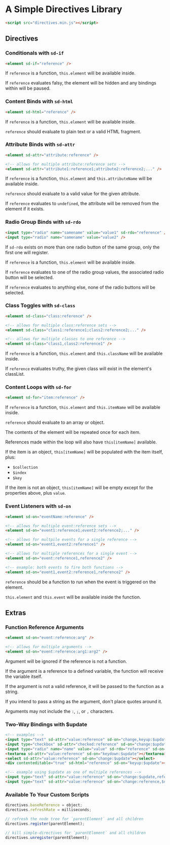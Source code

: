 # A Simple Directives Library

```html
<script src="directives.min.js"></script>
```

## Directives

### Conditionals with `sd-if`

```html
<element sd-if="reference" />
```

If `reference` is a function, `this.element` will be available inside.

If `reference` evaluates falsy, the element will be hidden and any bindings within will be paused.

### Content Binds with `sd-html`

```html
<element sd-html="reference" />
```

If `reference` is a function, `this.element` will be available inside.

`reference` should evaluate to plain text or a valid HTML fragment.

### Attribute Binds with `sd-attr`

```html
<element sd-attr="attribute:reference" />

<!-- allows for multiple attribute:reference sets -->
<element sd-attr="attribute1:reference1;attribute2:reference2;..." />
```

If `reference` is a function, `this.element` and `this.attributeName` will be available inside.

`reference` should evaluate to a valid value for the given attribute.

If `reference` evaluates to `undefined`, the attribute will be removed from the element if it exists.

### Radio Group Binds with `sd-rdo`

```html
<input type="radio" name="samename" value="value1" sd-rdo="reference" />
<input type="radio" name="samename" value="value2" />
```

If `sd-rdo` exists on more than one radio button of the same group, only the first one will register.

If `reference` is a function, `this.element` will be available inside.

If `reference` evaluates to one of the radio group values, the associated radio button will be selected.

If `reference` evaluates to anything else, none of the radio buttons will be selected.

### Class Toggles with `sd-class`

```html
<element sd-class="class:reference" />

<!-- allows for multiple class:reference sets -->
<element sd-class="class1:reference1;class2:reference2;..." />

<!-- allows for multiple classes to one reference -->
<element sd-class="class1,class2:reference1" />
```

If `reference` is a function, `this.element` and `this.className` will be available inside.

If `reference` evaluates truthy, the given class will exist in the element's classList.

### Content Loops with `sd-for`

```html
<element sd-for="item:reference" />
```

If `reference` is a function, `this.element` and `this.itemName` will be available inside.

`reference` should evaluate to an array or object.

The contents of the element will be repeated once for each item.

References made within the loop will also have `this[itemName]` available.

If the item is an object, `this[itemName]` will be populated with the item itself, plus:

-   `$collection`
-   `$index`
-   `$key`

If the item is not an object, `this[itemName]` will be empty except for the properties above, plus `value`.

### Event Listeners with `sd-on`

```html
<element sd-on="eventName:reference" />

<!-- allows for multiple event:reference sets -->
<element sd-on="event1:reference1;event2:reference2;..." />

<!-- allows for multpile events for a single reference -->
<element sd-on="event1,event2:reference1" />

<!-- allows for multiple references for a single event -->
<element sd-on="event:reference1,reference2" />

<!-- example: both events to fire both functions -->
<element sd-on="event1,event2:reference1,reference2" />
```

`reference` should be a function to run when the event is triggered on the element.

`this.element` and `this.event` will be available inside the function.

## Extras

### Function Reference Arguments

```html
<element sd-on="event:reference:arg" />

<!-- allows for multiple arguments -->
<element sd-on="event:reference:arg1:arg2" />
```

Argument will be ignored if the reference is not a function.

If the argument is a reference to a defined variable, the function will receive the variable itself.

If the argument is not a valid reference, it will be passed to the function as a string.

If you intend to pass a string as the argument, don't place quotes around it.

Arguments may not include the `:`, `;`, or `,` characters.

### Two-Way Bindings with \$update

```html
<!-- examples -->
<input type="text" sd-attr="value:reference" sd-on="change,keyup:$update" />
<input type="checkbox" sd-attr="checked:reference" sd-on="change:$update" />
<input type="radio" name="name" value="value" sd-rdo="reference" sd-on="change:$update" />
<textarea sd-attr="value:reference" sd-on="keydown:$update"></textarea>
<select sd-attr="value:reference" sd-on="change:$update"></select>
<div contenteditable="true" sd-html="reference" sd-on="keyup:$update"></div>

<!-- example using $update as one of multiple references -->
<input type="text" sd-attr="value:reference" sd-on="change:$update,reference" />
<input type="text" sd-attr="value:reference" sd-on="change:reference,$update,..." />
```

### Available To Your Custom Scripts

```javascript
directives.baseReference = object;
directives.refreshRate = milliseconds;

// refresh the node tree for `parentElement` and all children
directives.register(parentElement);

// kill simple-directives for `parentElement` and all children
directives.unregister(parentElement);
```
